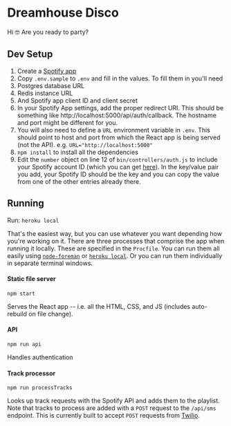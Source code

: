 # Dreamhouse Disco
Hi 🤓
Are you ready to party?

## Dev Setup
1. Create a [Spotify app](https://developer.spotify.com/my-applications/)
1. Copy `.env.sample` to `.env` and fill in the values.  To fill them in you'll need
  1. Postgres database URL
  1. Redis instance URL
  1. And Spotify app client ID and client secret
2. In your Spotify App settings, add the proper redirect URI.  This should be something like http://localhost:5000/api/auth/callback.  The hostname and port might be different for you.
3. You will also need to define a `URL` environment variable in `.env`.  This should point to host and port from which the React app is being served (not the API).  e.g. `URL="http://localhost:5000"`
4. `npm install` to install all the dependencies
5. Edit the `number` object on line 12 of `bin/controllers/auth.js` to include your Spotify account ID (which you can get [here](https://developer.spotify.com/web-api/console/get-current-user/)).  In the key/value pair you add, your Spotify ID should be the key and you can copy the value from one of the other entries already there.

## Running
Run: `heroku local`

That's the easiest way, but you can use whatever you want depending how you're working on it.  There are three processes that comprise the app when running it locally. These are specified in the `Procfile`.  You can run them all easily using [`node-foreman`](https://github.com/strongloop/node-foreman) or [`heroku local`](https://devcenter.heroku.com/articles/heroku-local).  Or you can run them individually in separate terminal windows.

#### Static file server
`npm start`

Serves the React app -- i.e. all the HTML, CSS, and JS (includes auto-rebuild on file change).

#### API
`npm run api`

Handles authentication

#### Track processor
`npm run processTracks`

Looks up track requests with the Spotify API and adds them to the playlist.  Note that tracks to process are added with a `POST` request to the `/api/sms` endpoint.  This is currently built to accept `POST` requests from [Twilio](https://www.twilio.com/).
